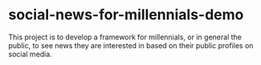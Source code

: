 # social-news-for-millennials-demo
This project is to develop a framework for millennials, or in general the public, to see news they are interested in based on their public profiles on social media. 
